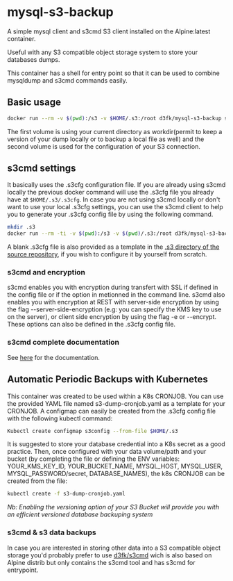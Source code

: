 # mysql-s3-backup
A simple mysql client and s3cmd S3 client installed on the Alpine:latest container.

Useful with any S3 compatible object storage system to store your databases dumps.

This container has a shell for entry point so that it can be used to combine mysqldump and s3cmd commands easily.

## Basic usage

```sh
docker run --rm -v $(pwd):/s3 -v $HOME/.s3:/root d3fk/mysql-s3-backup sh -c 'mysqldump -h ${MYSQL_HOST:localhost} -u ${MYSQL_USER:root} --password=${MYSQL_PASSWORD:your_password} --databases ${DATABASES_NAMES:mysql}> "$(date +%F_%H)_mysqldump.sql" && s3cmd put --ssl  . s3://${BUCKET_NAME}'
```
The first volume is using your current directory as workdir(permit to keep a version of your dump locally or to backup a local file as well) and the second volume is used for the configuration of your S3 connection.

## s3cmd settings

It basically uses the .s3cfg configuration file. If you are already using s3cmd locally the previous docker command will use the .s3cfg file you already have at ``$HOME/.s3/.s3cfg``. In case you are not using s3cmd locally or don't want to use your local .s3cfg settings, you can use the s3cmd client to help you to generate your .s3cfg config file by using the following command.

```sh
mkdir .s3
docker run --rm -ti -v $(pwd):/s3 -v $(pwd)/.s3:/root d3fk/mysql-s3-backup s3cmd --configure
```
A blank .s3cfg file is also provided as a template in the [.s3 directory of the source repository](https://github.com/Angatar/mysql-s3-backup/tree/master/.s3), if you wish to configure it by yourself from scratch.

### s3cmd and encryption
s3cmd enables you with encryption during transfert with SSL if defined in the config file or if the option in metionned in the command line.
s3cmd also enables you with encryption at REST with server-side encryption by using the flag --server-side-encryption (e.g: you can specify the KMS key to use on the server), or client side encryption by using the flag -e or --encrypt. These options can also be defined in the .s3cfg config file.

### s3cmd complete documentation

See [here](http://s3tools.org/usage) for the documentation.


## Automatic Periodic Backups with Kubernetes

This container was created to be used within a K8s CRONJOB.
You can use the provided YAML file named s3-dump-cronjob.yaml as a template for your CRONJOB.
A configmap can easily be created from the .s3cfg config file with the following kubectl command:
```sh
Kubectl create configmap s3config --from-file $HOME/.s3
```
It is suggested to store your database credential into a K8s secret as a good practice.
Then, once configured with your data volume/path and your bucket (by completing the file or defining the ENV variables: YOUR_KMS_KEY_ID, YOUR_BUCKET_NAME, MYSQL_HOST, MYSQL_USER, MYSQL_PASSWORD/secret, DATABASE_NAMES), the k8s CRONJOB can be created from the file:
```sh
kubectl create -f s3-dump-cronjob.yaml
```
*Nb: Enabling the versioning option of your S3 Bucket will provide you with an efficient versioned database backuping system*

### s3cmd & s3 data backups

In case you are interested in storing other data into a S3 compatible object storage you'd probably prefer to use [d3fk/s3cmd](https://hub.docker.com/r/d3fk/s3cmd) wich is also based on Alpine distrib but only contains the s3cmd tool and has s3cmd for entrypoint.

